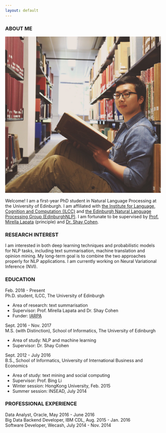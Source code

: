 ```yaml
---
layout: default
---
```


### ABOUT ME

<img class="profile-picture" src="photo.JPG">

Welcome! I am a first-year PhD student in Natural Language Processing at the University of Edinburgh. I am affiliated with [the Institute for Language, Cognition and Computation (ILCC)](http://web.inf.ed.ac.uk/ilcc) and [the Edinburgh Natural Language Processing Group (EdinburghNLP)](http://edinburghnlp.inf.ed.ac.uk/). I am fortunate to be supervised by [Prof. Mirella Lapata](http://homepages.inf.ed.ac.uk/mlap/) (principle) and [Dr. Shay Cohen](http://homepages.inf.ed.ac.uk/scohen/).


### RESEARCH INTEREST

I am interested in both deep learning techniques and probabilistic models for NLP tasks, including text summarisation, machine translation and opinion mining. My long-term goal is to combine the two approaches properly for NLP applications. I am currently working on Neural Variational Inference (NVI).

### EDUCATION

Feb. 2018 - Present  
Ph.D. student, ILCC, The University of Edinburgh  
- Area of research: text summarisation  
- Supervisor: Prof. Mirella Lapata and Dr. Shay Cohen  
- Funder: [IARPA](https://www.iarpa.gov/)

Sept. 2016 - Nov. 2017  
M.S. (with Distinction), School of Informatics, The University of Edinburgh  
- Area of study: NLP and machine learning  
- Supervisor: Dr. Shay Cohen

Sept. 2012 - July 2016  
B.S., School of Informatics, University of International Business and Economics  
- Area of study: text mining and social computing  
- Supervisor: Prof. Bing Li  
- Winter session: HongKong University, Feb. 2015  
- Summer session: INSEAD, July 2014  


### PROFESSIONAL EXPERIENCE

Data Analyst, Oracle, May 2016 - June 2016  
Big Data Backend Developer, IBM CDL, Aug. 2015 - Jan. 2016  
Software Developer, Wecash, July 2014 - Nov. 2014

<!--
## HONORS AND AWARDS
* MATERIAL PhD Studentship, UoE  
* Comprehensive Scholarship \* 2, UIBE  
* University Outstanding Graduation Dissertation 1st, UIBE  
* Mobile Application Development Challenge 1st, UIBE
* Entrepreneurship Summer School "Presentation to Investors" 1st, Brussels 
* China Undergraduate Mathematical Contest in Modeling, First Prize, Beijing 
* Electronic Commerce Innovation Challenge, Grand Prize, Beijing 
-->
&nbsp;&nbsp;
&nbsp;&nbsp;
&nbsp;&nbsp;